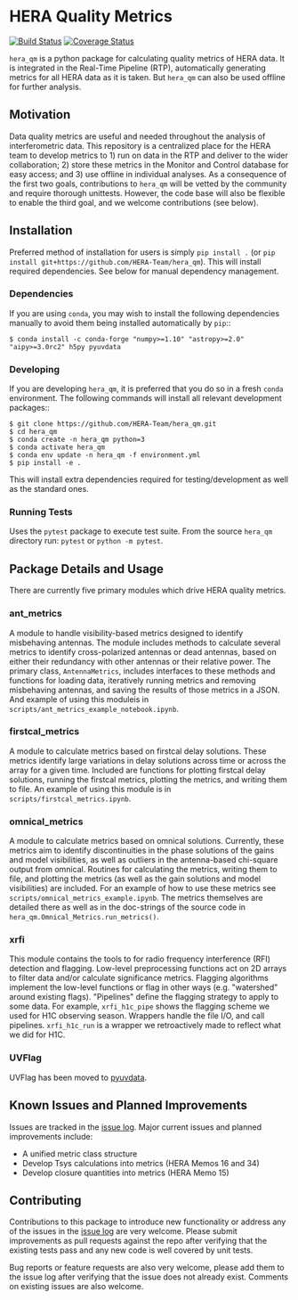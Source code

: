 # HERA Quality Metrics

[![Build Status](https://travis-ci.org/HERA-Team/hera_qm.svg?branch=master)](https://travis-ci.org/HERA-Team/hera_qm)
[![Coverage Status](https://coveralls.io/repos/github/HERA-Team/hera_qm/badge.svg?branch=master)](https://coveralls.io/github/HERA-Team/hera_qm?branch=master)

`hera_qm` is a python package for calculating quality metrics of HERA data.
It is integrated in the Real-Time Pipeline (RTP), automatically generating metrics
for all HERA data as it is taken. But `hera_qm` can also be used offline for
further analysis.

## Motivation
Data quality metrics are useful and needed throughout the analysis of interferometric data.
This repository is a centralized place for the HERA team to develop metrics to 1)
run on data in the RTP and deliver to the wider collaboration; 2) store these metrics
in the Monitor and Control database for easy access; and 3) use offline in individual
analyses. As a consequence of the first two goals, contributions to `hera_qm` will
be vetted by the community and require thorough unittests. However, the code base
will also be flexible to enable the third goal, and we welcome contributions (see below).

## Installation
Preferred method of installation for users is simply `pip install .`
(or `pip install git+https://github.com/HERA-Team/hera_qm`). This will install 
required dependencies. See below for manual dependency management.
 
### Dependencies
If you are using `conda`, you may wish to install the following dependencies manually
to avoid them being installed automatically by `pip`::

    $ conda install -c conda-forge "numpy>=1.10" "astropy>=2.0" "aipy>=3.0rc2" h5py pyuvdata
    
### Developing
If you are developing `hera_qm`, it is preferred that you do so in a fresh `conda`
environment. The following commands will install all relevant development packages::

    $ git clone https://github.com/HERA-Team/hera_qm.git
    $ cd hera_qm
    $ conda create -n hera_qm python=3
    $ conda activate hera_qm
    $ conda env update -n hera_qm -f environment.yml
    $ pip install -e . 

This will install extra dependencies required for testing/development as well as the 
standard ones.

### Running Tests
Uses the `pytest` package to execute test suite.
From the source `hera_qm` directory run: ```pytest``` or ```python -m pytest```.

## Package Details and Usage
There are currently five primary modules which drive HERA quality metrics.

### ant_metrics
A module to handle visibility-based metrics designed to identify misbehaving antennas.
The module includes methods to calculate several metrics to identify cross-polarized antennas
or dead antennas, based on either their redundancy with other antennas or their relative power.
The primary class, `AntennaMetrics`, includes interfaces to these methods and functions for
loading data, iteratively running metrics and removing misbehaving antennas, and saving the
results of those metrics in a JSON. And example of using this moduleis in
`scripts/ant_metrics_example_notebook.ipynb`.

### firstcal_metrics
A module to calculate metrics based on firstcal delay solutions. These metrics
identify large variations in delay solutions across time or across the array
for a given time. Included are functions for plotting firstcal delay solutions,
running the firstcal metrics, plotting the metrics, and writing them to file.
An example of using this module is in `scripts/firstcal_metrics.ipynb`.

### omnical_metrics
A module to calculate metrics based on omnical solutions. Currently, these metrics
aim to identify discontinuities in the phase solutions of the gains and model visibilities,
as well as outliers in the antenna-based chi-square output from omnical. Routines for
calculating the metrics, writing them to file, and plotting the metrics (as well as the
gain solutions and model visibilities) are included. For an example of how to use these
metrics see `scripts/omnical_metrics_example.ipynb`. The metrics themselves are detailed
there as well as in the doc-strings of the source code in `hera_qm.Omnical_Metrics.run_metrics()`.

### xrfi
This module contains the tools to for radio frequency interference (RFI) detection
and flagging. Low-level preprocessing functions act on 2D arrays to filter data
and/or calculate significance metrics. Flagging algorithms implement the low-level
functions or flag in other ways (e.g. "watershed" around existing flags). "Pipelines"
define the flagging strategy to apply to some data. For example, `xrfi_h1c_pipe` shows
the flagging scheme we used for H1C observing season. Wrappers handle the file I/O,
and call pipelines. `xrfi_h1c_run` is a wrapper we retroactively made to reflect
what we did for H1C.

### UVFlag
UVFlag has been moved to [pyuvdata](https://github.com/RadioAstronomySoftwareGroup/pyuvdata).


## Known Issues and Planned Improvements
Issues are tracked in the [issue log](https://github.com/HERA-Team/hera_qm/issues).
Major current issues and planned improvements include:
* A unified metric class structure
* Develop Tsys calculations into metrics (HERA Memos 16 and 34)
* Develop closure quantities into metrics (HERA Memo 15)

## Contributing
Contributions to this package to introduce new functionality or address any of the
issues in the [issue log](https://github.com/HERA-Team/hera_qm/issues) are very welcome.
Please submit improvements as pull requests against the repo after verifying that
the existing tests pass and any new code is well covered by unit tests.

Bug reports or feature requests are also very welcome, please add them to the
issue log after verifying that the issue does not already exist.
Comments on existing issues are also welcome.
